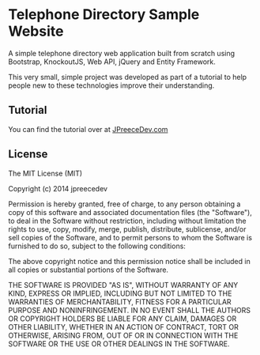 # Telephone Directory Sample Website
A simple telephone directory web application built from scratch using Bootstrap, KnockoutJS, Web API, jQuery and Entity Framework.

This very small, simple project was developed as part of a tutorial to help people new to these technologies improve their understanding.

## Tutorial

You can find the tutorial over at [JPreeceDev.com](http://jpreecedev.com/2014/03/08/create-a-telephone-directory-with-bootstrap-knockoutjs-jquery-web-api-and-entity-framework-part-1-of-2/)

## License
The MIT License (MIT)

Copyright (c) 2014 jpreecedev

Permission is hereby granted, free of charge, to any person obtaining a copy
of this software and associated documentation files (the "Software"), to deal
in the Software without restriction, including without limitation the rights
to use, copy, modify, merge, publish, distribute, sublicense, and/or sell
copies of the Software, and to permit persons to whom the Software is
furnished to do so, subject to the following conditions:

The above copyright notice and this permission notice shall be included in all
copies or substantial portions of the Software.

THE SOFTWARE IS PROVIDED "AS IS", WITHOUT WARRANTY OF ANY KIND, EXPRESS OR
IMPLIED, INCLUDING BUT NOT LIMITED TO THE WARRANTIES OF MERCHANTABILITY,
FITNESS FOR A PARTICULAR PURPOSE AND NONINFRINGEMENT. IN NO EVENT SHALL THE
AUTHORS OR COPYRIGHT HOLDERS BE LIABLE FOR ANY CLAIM, DAMAGES OR OTHER
LIABILITY, WHETHER IN AN ACTION OF CONTRACT, TORT OR OTHERWISE, ARISING FROM,
OUT OF OR IN CONNECTION WITH THE SOFTWARE OR THE USE OR OTHER DEALINGS IN THE
SOFTWARE.